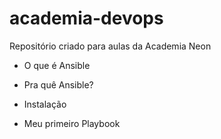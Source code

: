 # academia-devops

Repositório criado para aulas da Academia Neon

- O que é Ansible

- Pra quê Ansible?

- Instalação

- Meu primeiro Playbook
